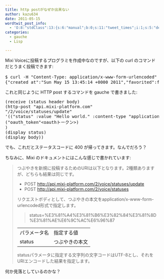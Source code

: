 ```yaml
---
title: http postがなぜか出来ない
author: kazu634
date: 2011-05-15
wordtwit_post_info:
  - 'O:8:"stdClass":13:{s:6:"manual";b:0;s:11:"tweet_times";i:1;s:5:"delay";i:0;s:7:"enabled";i:1;s:10:"separation";s:2:"60";s:7:"version";s:3:"3.7";s:14:"tweet_template";b:0;s:6:"status";i:2;s:6:"result";a:0:{}s:13:"tweet_counter";i:2;s:13:"tweet_log_ids";a:1:{i:0;i:5429;}s:9:"hash_tags";a:0:{}s:8:"accounts";a:1:{i:0;s:7:"kazu634";}}'
categories:
  - gauche
  - Lisp

---
```

<div class="section">
<p>
    Mixi Voiceに投稿するプログラミを作成中なのですが、以下の curl のコマンドだとうまく投稿できます:
</p>
  
<pre class="syntax-highlight">
$ curl <span class="synSpecial">-H</span> <span class="synStatement">&#34;</span><span class="synConstant">Content-Type: application/x-www-form-urlencoded</span><span class="synStatement">&#34;</span> <span class="synSpecial">-d</span> <span class="synStatement">status=&#34;</span><span class="synConstant">Hello world</span><span class="synStatement">&#34;</span> <span class="synSpecial">-d</span> <span class="synIdentifier">oauth_token</span>=<span class="synStatement">&#60;</span>oauthトークン<span class="synStatement">&#62;</span> http://api.mixi-platform.com/<span class="synConstant">2</span>/voice/statuses/update
<span class="synSpecial">{</span><span class="synStatement">&#34;</span><span class="synConstant">created_at</span><span class="synStatement">&#34;</span>:<span class="synStatement">&#34;</span><span class="synConstant">Sun May 15 13:45:14 +0000 2011</span><span class="synStatement">&#34;</span>,<span class="synStatement">&#34;</span><span class="synConstant">favorited</span><span class="synStatement">&#34;</span>:<span class="synStatement">false</span>,<span class="synStatement">&#34;</span><span class="synConstant">text</span><span class="synStatement">&#34;</span>:<span class="synStatement">&#34;</span><span class="synConstant">Hello world</span><span class="synStatement">&#34;</span>,<span class="synStatement">&#34;</span><span class="synConstant">user</span><span class="synStatement">&#34;</span>:<span class="synSpecial">{</span><span class="synStatement">&#34;</span><span class="synConstant">url</span><span class="synStatement">&#34;</span>:<span class="synStatement">&#34;</span><span class="synConstant">http://mixi.jp/show_friend.pl?uid=4ncdm68fwm56j</span><span class="synStatement">&#34;</span>,<span class="synStatement">&#34;</span><span class="synConstant">profile_image_url</span><span class="synStatement">&#34;</span>:<span class="synStatement">&#34;</span><span class="synConstant">http://profile.img.mixi.jp/photo/user/4ncdm68fwm56j_94665934418.jpg</span><span class="synStatement">&#34;</span>,<span class="synStatement">&#34;</span><span class="synConstant">id</span><span class="synStatement">&#34;</span>:<span class="synStatement">&#34;</span><span class="synConstant">4ncdm68fwm56j</span><span class="synStatement">&#34;</span>,<span class="synStatement">&#34;</span><span class="synConstant">screen_name</span><span class="synStatement">&#34;</span>:<span class="synStatement">&#34;</span><span class="synConstant">simoom634</span><span class="synStatement">&#34;</span><span class="synSpecial">}</span>,<span class="synStatement">&#34;</span><span class="synConstant">id</span><span class="synStatement">&#34;</span>:<span class="synStatement">&#34;</span><span class="synConstant">4ncdm68fwm56j-20110515224514</span><span class="synStatement">&#34;</span>,<span class="synStatement">&#34;</span><span class="synConstant">favorite_count</span><span class="synStatement">&#34;</span>:<span class="synConstant"></span>,<span class="synStatement">&#34;</span><span class="synConstant">reply_count</span><span class="synStatement">&#34;</span>:<span class="synConstant"></span><span class="synSpecial">}</span>
</pre>
  
<p>
    これと同じように HTTP post するコマンドを gauche で書きました:
</p>
  
<pre class="syntax-highlight">
<span class="synSpecial">(</span>receive <span class="synSpecial">(</span>status header body<span class="synSpecial">)</span>
<span class="synSpecial">(</span>http-post <span class="synConstant">&#34;api.mixi-platform.com&#34;</span>
<span class="synConstant">&#34;/2/voice/statuses/update&#34;</span>
<span class="synSpecial">'((</span><span class="synConstant">&#34;status&#34;</span> :value <span class="synConstant">&#34;Hello world.&#34;</span> :content-type <span class="synConstant">&#34;application/x-www-form-urlencoded&#34;</span><span class="synSpecial">)</span>
<span class="synSpecial">(</span><span class="synConstant">&#34;oauth_token&#34;</span>&#60;oauthトークン&#62;<span class="synSpecial">)</span>
<span class="synSpecial">)</span>
<span class="synSpecial">(</span>display status<span class="synSpecial">)</span>
<span class="synSpecial">(</span>display body<span class="synSpecial">))</span>
</pre>
  
<p>
    でも、これだとステータスコードに 400 が帰ってきます。なんでだろう？
</p>
  
<p>
    ちなみに、Mixi のドキュメントにはこんな感じで書かれています:
</p>
  
<blockquote>
<p>
      つぶやきを新規に投稿するためのURIは以下となります。2種類ありますが、どちらも結果は同じです。
</p>
    
<ul>
<li>
        POST <a href="http://api.mixi-platform.com/2/voice/statuses/update" onclick="__gaTracker('send', 'event', 'outbound-article', 'http://api.mixi-platform.com/2/voice/statuses/update', 'http://api.mixi-platform.com/2/voice/statuses/update');" target="_blank">http://api.mixi-platform.com/2/voice/statuses/update</a>
</li>
<li>
        POST <a href="http://api.mixi-platform.com/2/voice/statuses" onclick="__gaTracker('send', 'event', 'outbound-article', 'http://api.mixi-platform.com/2/voice/statuses', 'http://api.mixi-platform.com/2/voice/statuses');" target="_blank">http://api.mixi-platform.com/2/voice/statuses</a>
</li>
</ul>
    
<p>
      リクエストボディとして、つぶやきの本文をapplication/x-www-form-urlencoded形式で指定します。
</p>
    
<blockquote>
<p>
        status=%E3%81%A4%E3%81%B6%E3%82%84%E3%81%8D%E3%81%AE%E6%9C%AC%E6%96%87
</p>
</blockquote>
    
<table>
<tr>
<td>
          パラメータ名
</td>
        
<td>
          指定する値
</td>
</tr>
      
<tr>
<td>
          status
</td>
        
<td>
          つぶやきの本文
</td>
</tr>
</table>
    
<p>
      statusパラメータに指定する文字列の文字コードはUTF-8とし、それをURIエンコードした結果を指定します。
</p>
</blockquote>
  
<p>
    何か見落としているのかな？
</p>
</div>
